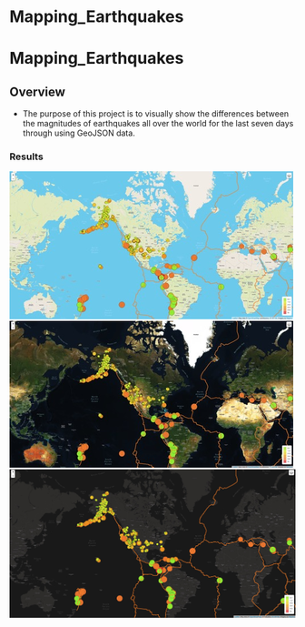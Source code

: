 # Mapping_Earthquakes

# Mapping_Earthquakes

## Overview
- The purpose of this project is to visually show the differences between the magnitudes of earthquakes all over the world for the last seven days through using GeoJSON data.

### Results
![1](Earthquake_Challenge/static/images/1.png)
![2](Earthquake_Challenge/static/images/2.png)
![3](Earthquake_Challenge/static/images/3.png)

